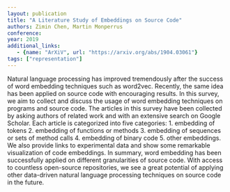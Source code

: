```yaml
---
layout: publication
title: "A Literature Study of Embeddings on Source Code"
authors: Zimin Chen, Martin Monperrus
conference: 
year: 2019
additional_links:
   - {name: "ArXiV", url: "https://arxiv.org/abs/1904.03061"}
tags: ["representation"]
---
```

Natural language processing has improved tremendously after the success of word embedding techniques such as word2vec. Recently, the same idea has been applied on source code with encouraging results. In this survey, we aim to collect and discuss the usage of word embedding techniques on programs and source code. The articles in this survey have been collected by asking authors of related work and with an extensive search on Google Scholar. Each article is categorized into five categories: 1. embedding of tokens 2. embedding of functions or methods 3. embedding of sequences or sets of method calls 4. embedding of binary code 5. other embeddings. We also provide links to experimental data and show some remarkable visualization of code embeddings. In summary, word embedding has been successfully applied on different granularities of source code. With access to countless open-source repositories, we see a great potential of applying other data-driven natural language processing techniques on source code in the future. 
